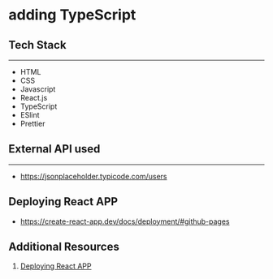 # adding TypeScript
## Tech Stack
---
- HTML
- CSS
- Javascript
- React.js
- TypeScript
- ESlint
- Prettier



## External API used
---
- https://jsonplaceholder.typicode.com/users

## Deploying React APP
- https://create-react-app.dev/docs/deployment/#github-pages


## Additional Resources
1. <a href="https://create-react-app.dev/docs/deployment/#github-pages" target="_blank">Deploying React APP</a>